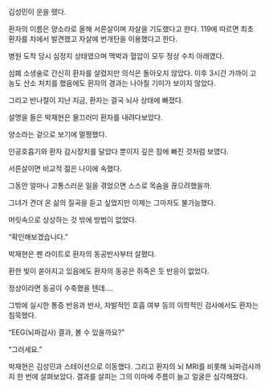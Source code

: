 김성민이 운을 뗐다.

환자의 이름은 양소라로 올해 서른살이며 자살을 기도했다고 한다. 119에 따르면 최초 환자를 차에서 발견했고 자살에 번개탄을 이용했다고 한다.

병원 도착 당시 심정지 상태였으며 맥박과 혈압이 모두 정상 수치 아래였다.

심폐 소생술로 간신히 환자를 살렸지만 의식은 돌아오지 않았다. 이후 3시간 가까이 고농도 산소 처치를 했음에도 환자의 경과는 나아질 기미가 보이지 않았다.

그리고 반나절이 지난 지금, 환자는 결국 뇌사 상태에 빠졌다.

설명을 들은 박재현은 물끄러미 환자를 내려다보았다.

양소라는 겉으로 보기에 멀쩡했다.

인공호흡기와 환자 감시장치를 달았다 뿐이지 깊은 잠에 빠진 것처럼 보였다.

서른살이면 비교적 젊은 나이에 속했다.

그동안 얼마나 고통스러운 일을 겪었으면 스스로 목숨을 끊으려했을까.

그녀가 견뎌 온 삶의 질곡을 듣고 싶었지만 이제는 그마저도 불가능했다.

머릿속으로 상상하는 것 밖에 방법이 없었다.

“확인해보겠습니다.”

박재현은 펜 라이트로 환자의 동공반사부터 살폈다.

환한 빛이 쏟아지고 있음에도 환자의 동공은 쥐죽은 듯 반응이 없었다.

정상이라면 동공이 수축했을 텐데....

그밖에 실시한 통증 반응과 반사, 자발적인 호흡 여부 등의 이학적인 검사에서도 환자는 침묵했다.

“EEG(뇌파검사) 결과, 볼 수 있을까요?”

“그러세요.”

박재현은 김성민과 스테이션으로 이동했다. 그리고 환자의 뇌 MRI를 비롯해 뇌파검사까지 한 번에 살펴보았다. 결과를 살피는 그의 이마에 주름이 늘고 얼굴은 심각해졌다.
